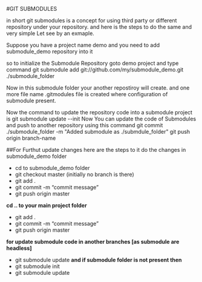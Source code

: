 #GIT SUBMODULES

in short git submodules is a concept for using third party or different repository under
your repository. and here is the steps to do the same and very simple Let see by an exmaple.

Suppose you have a project name demo and you need to add submodule_demo repository into it

so to initialize the Submodule Repository goto demo project and type command
	git submodule add git://github.com/my/submodule_demo.git ./submodule_folder

Now in this submodule folder your another repostiroy will create.
and one more file name .gitmodules file is created where configuration of submodule present.

Now the command to update the repository code into a submodule project is 
	git submodule update --init
Now You can update the code of Submodules and push to another repository using this command
git commit ./submodule_folder -m "Added submodule as ./submdule_folder"
git push origin branch-name

##For Furthut update changes here are the steps to it do the changes in submodule_demo folder
* cd to submodule_demo folder
* git checkout master (initially no branch is there)
* git add .
* git commit -m “commit message”
* git push origin master

**cd .. to your main project folder**
* git add .
* git commit -m “commit message”
* git push origin master

**for update submodule code in another branches [as submodule are headless]**
* git submodule update
**and if submodule folder is not present then**
* git submodule init
* git submodule update


